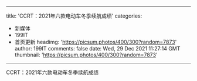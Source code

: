 
---
title: 'CCRT：2021年六款电动车冬季续航成绩'
categories: 
 - 新媒体
 - 199IT
 - 首页更新
headimg: 'https://picsum.photos/400/300?random=7873'
author: 199IT
comments: false
date: Wed, 29 Dec 2021 11:27:14 GMT
thumbnail: 'https://picsum.photos/400/300?random=7873'
---

<div>   
CCRT：2021年六款电动车冬季续航成绩  
</div>
            